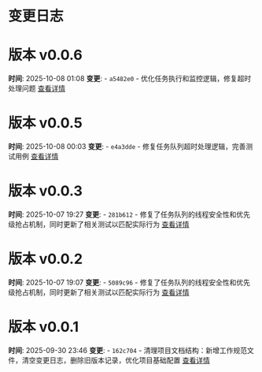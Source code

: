 # 变更日志

# 版本 v0.0.6
**时间**: 2025-10-08 01:08
**变更**: - `a5482e0` - 优化任务执行和监控逻辑，修复超时处理问题
[查看详情](versions/v0.0.6.md)



# 版本 v0.0.5
**时间**: 2025-10-08 00:03
**变更**: - `e4a3dde` - 修复任务队列超时处理逻辑，完善测试用例
[查看详情](versions/v0.0.5.md)



# 版本 v0.0.3
**时间**: 2025-10-07 19:27
**变更**: - `281b612` - 修复了任务队列的线程安全性和优先级抢占机制，同时更新了相关测试以匹配实际行为
[查看详情](versions/v0.0.3.md)



# 版本 v0.0.2
**时间**: 2025-10-07 19:07
**变更**: - `5089c96` - 修复了任务队列的线程安全性和优先级抢占机制，同时更新了相关测试以匹配实际行为
[查看详情](versions/v0.0.2.md)



# 版本 v0.0.1
**时间**: 2025-09-30 23:46
**变更**: - `162c704` - 清理项目文档结构：新增工作规范文件，清空变更日志，删除旧版本记录，优化项目基础配置
[查看详情](versions/v0.0.1.md)

